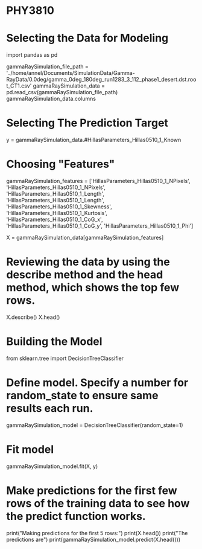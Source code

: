 # PHY3810
# Selecting the Data for Modeling
import pandas as pd

gammaRaySimulation_file_path = '../home/annel/Documents/SimulationData/Gamma-RayData/0.0deg/gamma_0deg_180deg_run1283_3_112_phase1_desert.dst.root_CT1.csv'
gammaRaySimulation_data = pd.read_csv(gammaRaySimulation_file_path) 
gammaRaySimulation_data.columns


# Selecting The Prediction Target
y = gammaRaySimulation_data.#HillasParameters_Hillas0510_1_Known


# Choosing "Features"
gammaRaySimulation_features = ['HillasParameters_Hillas0510_1_NPixels', 'HillasParameters_Hillas0510_1_NPixels', 'HillasParameters_Hillas0510_1_Length', 'HillasParameters_Hillas0510_1_Length', 'HillasParameters_Hillas0510_1_Skewness', 'HillasParameters_Hillas0510_1_Kurtosis', 'HillasParameters_Hillas0510_1_CoG_x', 'HillasParameters_Hillas0510_1_CoG_y', 'HillasParameters_Hillas0510_1_Phi']

X = gammaRaySimulation_data[gammaRaySimulation_features]

# Reviewing the data by using the describe method and the head method, which shows the top few rows.
X.describe()
X.head()


# Building the Model
from sklearn.tree import DecisionTreeClassifier

# Define model. Specify a number for random_state to ensure same results each run.
gammaRaySimulation_model = DecisionTreeClassifier(random_state=1)

# Fit model
gammaRaySimulation_model.fit(X, y)


# Make predictions for the first few rows of the training data to see how the predict function works.
print("Making predictions for the first 5 rows:")
print(X.head())
print("The predictions are")
print(gammaRaySimulation_model.predict(X.head()))

